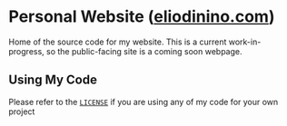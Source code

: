 # Personal Website ([eliodinino.com](https://eliodinino.com))
Home of the source code for my website. This is a current work-in-progress, so the public-facing site is a coming soon webpage.

## Using My Code
Please refer to the [`LICENSE`](LICENSE) if you are using any of my code for your own project
